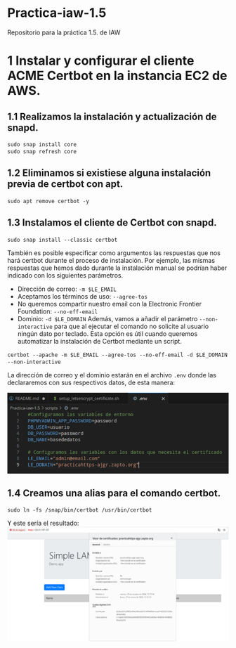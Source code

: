 # Practica-iaw-1.5
Repositorio para la práctica 1.5. de IAW

# 1 Instalar y configurar el cliente ACME Certbot en la instancia EC2 de AWS.

## 1.1 Realizamos la instalación y actualización de snapd.
```
sudo snap install core
sudo snap refresh core
```

## 1.2 Eliminamos si existiese alguna instalación previa de certbot con apt.
```
sudo apt remove certbot -y
```

## 1.3 Instalamos el cliente de Certbot con snapd.
```
sudo snap install --classic certbot
```

También es posible especificar como argumentos las respuestas que nos hará certbot durante el proceso de instalación. Por ejemplo, las mismas respuestas que hemos dado durante la instalación manual se podrían haber indicado con los siguientes parámetros.

* Dirección de correo: `-m $LE_EMAIL`
* Aceptamos los términos de uso: `--agree-tos`
* No queremos compartir nuestro email con la Electronic Frontier Foundation: `--no-eff-email`
* Dominio: `-d $LE_DOMAIN`
Además, vamos a añadir el parámetro `--non-interactive` para que al ejecutar el comando no solicite al usuario ningún dato por teclado. Esta opción es útil cuando queremos automatizar la instalación de Certbot mediante un script.

```
certbot --apache -m $LE_EMAIL --agree-tos --no-eff-email -d $LE_DOMAIN --non-interactive
```

La dirección de correo y el dominio estarán en el archivo `.env` donde las declararemos con sus respectivos datos, de esta manera:

![](/img/Screenshot_20241108_132047.png)

## 1.4 Creamos una alias para el comando certbot.
```
sudo ln -fs /snap/bin/certbot /usr/bin/certbot
```

Y este sería el resultado:
![](/img/Screenshot_20241108_132231.png)
